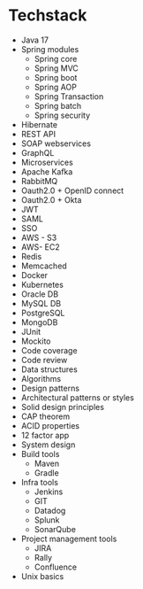 # Techstack

- Java 17
- Spring modules
  - Spring core
  - Spring MVC
  - Spring boot
  - Spring AOP
  - Spring Transaction
  - Spring batch
  - Spring security
- Hibernate
- REST API
- SOAP webservices
- GraphQL
- Microservices
- Apache Kafka
- RabbitMQ
- Oauth2.0 + OpenID connect
- Oauth2.0 + Okta
- JWT
- SAML
- SSO
- AWS - S3
- AWS- EC2
- Redis
- Memcached
- Docker
- Kubernetes
- Oracle DB
- MySQL DB
- PostgreSQL
- MongoDB
- JUnit
- Mockito
- Code coverage
- Code review
- Data structures
- Algorithms
- Design patterns
- Architectural patterns or styles
- Solid design principles
- CAP theorem
- ACID properties
- 12 factor app
- System design
- Build tools
  - Maven
  - Gradle
- Infra tools
  - Jenkins
  - GIT
  - Datadog
  - Splunk
  - SonarQube
- Project management tools
  - JIRA
  - Rally
  - Confluence
- Unix basics
